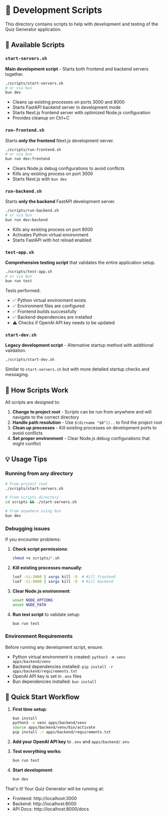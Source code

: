 # 📝 Development Scripts

This directory contains scripts to help with development and testing of the Quiz Generator application.

## 🚀 Available Scripts

### `start-servers.sh`
**Main development script** - Starts both frontend and backend servers together.

```bash
./scripts/start-servers.sh
# or via bun
bun dev
```

- Cleans up existing processes on ports 3000 and 8000
- Starts FastAPI backend server in development mode
- Starts Next.js frontend server with optimized Node.js configuration
- Provides cleanup on Ctrl+C

### `run-frontend.sh`
Starts **only the frontend** Next.js development server.

```bash
./scripts/run-frontend.sh
# or via bun
bun run dev:frontend
```

- Clears Node.js debug configurations to avoid conflicts
- Kills any existing process on port 3000
- Starts Next.js with `bun dev`

### `run-backend.sh`
Starts **only the backend** FastAPI development server.

```bash
./scripts/run-backend.sh
# or via bun
bun run dev:backend
```

- Kills any existing process on port 8000
- Activates Python virtual environment
- Starts FastAPI with hot reload enabled

### `test-app.sh`
**Comprehensive testing script** that validates the entire application setup.

```bash
./scripts/test-app.sh
# or via bun
bun run test
```

Tests performed:
- ✅ Python virtual environment exists
- ✅ Environment files are configured
- ✅ Frontend builds successfully
- ✅ Backend dependencies are installed
- ⚠️ Checks if OpenAI API key needs to be updated

### `start-dev.sh`
**Legacy development script** - Alternative startup method with additional validation.

```bash
./scripts/start-dev.sh
```

Similar to `start-servers.sh` but with more detailed startup checks and messaging.

## 🔧 How Scripts Work

All scripts are designed to:

1. **Change to project root** - Scripts can be run from anywhere and will navigate to the correct directory
2. **Handle path resolution** - Use `$(dirname "$0")/..` to find the project root
3. **Clean up processes** - Kill existing processes on development ports to avoid conflicts
4. **Set proper environment** - Clear Node.js debug configurations that might conflict

## 💡 Usage Tips

### Running from any directory
```bash
# From project root
./scripts/start-servers.sh

# From scripts directory
cd scripts && ./start-servers.sh

# From anywhere using bun
bun dev
```

### Debugging issues
If you encounter problems:

1. **Check script permissions**:
   ```bash
   chmod +x scripts/*.sh
   ```

2. **Kill existing processes manually**:
   ```bash
   lsof -ti:3000 | xargs kill -9  # Kill frontend
   lsof -ti:8000 | xargs kill -9  # Kill backend
   ```

3. **Clear Node.js environment**:
   ```bash
   unset NODE_OPTIONS
   unset NODE_PATH
   ```

4. **Run test script** to validate setup:
   ```bash
   bun run test
   ```

### Environment Requirements

Before running any development script, ensure:

- Python virtual environment is created: `python3 -m venv apps/backend/venv`
- Backend dependencies installed: `pip install -r apps/backend/requirements.txt`
- OpenAI API key is set in `.env` files
- Bun dependencies installed: `bun install`

## 🔄 Quick Start Workflow

1. **First time setup**:
   ```bash
   bun install
   python3 -m venv apps/backend/venv
   source apps/backend/venv/bin/activate
   pip install -r apps/backend/requirements.txt
   ```

2. **Add your OpenAI API key** to `.env` and `apps/backend/.env`

3. **Test everything works**:
   ```bash
   bun run test
   ```

4. **Start development**:
   ```bash
   bun dev
   ```

That's it! Your Quiz Generator will be running at:
- Frontend: http://localhost:3000
- Backend: http://localhost:8000
- API Docs: http://localhost:8000/docs